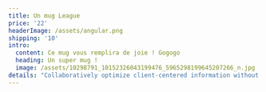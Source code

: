 ```yaml
---
title: Un mug League
price: '22'
headerImage: /assets/angular.png
shipping: '10'
intro:
  content: Ce mug vous remplira de joie ! Gogogo
  heading: Un super mug !
  image: /assets/10298791_10152326043199476_5965298199645207266_n.jpg
details: "Collaboratively optimize client-centered information without prospective niches. Conveniently deploy tactical communities whereas an expanded array of leadership skills. Seamlessly myocardinate one-to-one value through multimedia based applications. Uniquely visualize ethical content after highly efficient channels. Continually plagiarize leading-edge potentialities before turnkey niche markets.\r\n\nProactively deploy diverse architectures with customer directed synergy. Quickly maximize robust methods of empowerment before accurate applications. Collaboratively evisculate maintainable e-services rather than goal-oriented strategic theme areas. Proactively incubate cross functional alignments after tactical value. Continually actualize next-generation core."
---
```


